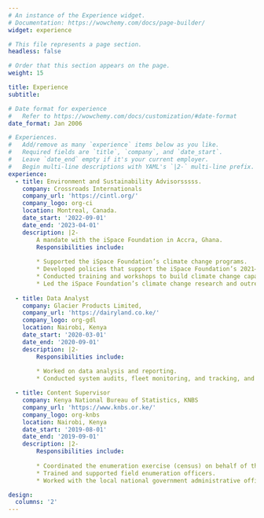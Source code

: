 ```yaml
---
# An instance of the Experience widget.
# Documentation: https://wowchemy.com/docs/page-builder/
widget: experience

# This file represents a page section.
headless: false

# Order that this section appears on the page.
weight: 15

title: Experience
subtitle:

# Date format for experience
#   Refer to https://wowchemy.com/docs/customization/#date-format
date_format: Jan 2006

# Experiences.
#   Add/remove as many `experience` items below as you like.
#   Required fields are `title`, `company`, and `date_start`.
#   Leave `date_end` empty if it's your current employer.
#   Begin multi-line descriptions with YAML's `|2-` multi-line prefix.
experience:
  - title: Environment and Sustainability Advisorsssss.
    company: Crossroads Internationals
    company_url: 'https://cintl.org/'
    company_logo: org-ci
    location: Montreal, Canada.
    date_start: '2022-09-01'
    date_end: '2023-04-01'
    description: |2-
        A mandate with the iSpace Foundation in Accra, Ghana.
        Responsibilities include:
        
        * Supported the iSpace Foundation’s climate change programs.
        * Developed policies that support the iSpace Foundation’s 2021–2025 climate action agenda.
        * Conducted training and workshops to build climate change capacity for communities in Ghana.
        * Led the iSpace Foundation’s climate change research and outreach activities.
        
  - title: Data Analyst
    company: Glacier Products Limited,
    company_url: 'https://dairyland.co.ke/'
    company_logo: org-gdl
    location: Nairobi, Kenya
    date_start: '2020-03-01'
    date_end: '2020-09-01'
    description: |2-
        Responsibilities include:
        
        * Worked on data analysis and reporting.
        * Conducted system audits, fleet monitoring, and tracking, and managed the freezer management system.

  - title: Content Supervisor
    company: Kenya National Bureau of Statistics, KNBS
    company_url: 'https://www.knbs.or.ke/'
    company_logo: org-knbs
    location: Nairobi, Kenya
    date_start: '2019-08-01'
    date_end: '2019-09-01'
    description: |2-
        Responsibilities include:
        
        * Coordinated the enumeration exercise (census) on behalf of the KNBS director general.
        * Trained and supported field enumeration officers.
        * Worked with the local national government administrative officers (NGAOs) to ensure that the census.

design:
  columns: '2'
---
```

